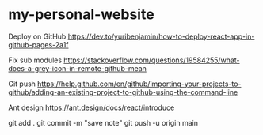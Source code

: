 # my-personal-website


Deploy on GitHub
https://dev.to/yuribenjamin/how-to-deploy-react-app-in-github-pages-2a1f

Fix sub modules
https://stackoverflow.com/questions/19584255/what-does-a-grey-icon-in-remote-github-mean

Git push
https://help.github.com/en/github/importing-your-projects-to-github/adding-an-existing-project-to-github-using-the-command-line

Ant design 
https://ant.design/docs/react/introduce

git add .
git commit -m "save note"
git push -u origin main
